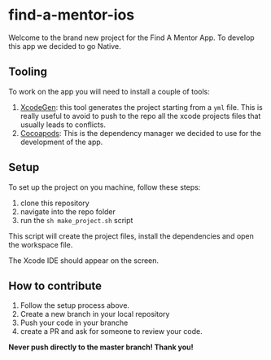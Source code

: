 # find-a-mentor-ios
Welcome to the brand new project for the Find A Mentor App.
To develop this app we decided to go Native.


## Tooling
To work on the app you will need to install a couple of tools:
1. [XcodeGen](https://github.com/yonaskolb/XcodeGen): this tool generates the project starting from a `yml` file. This is really useful to avoid to push to the repo all the xcode projects files that usually leads to conflicts.
2. [Cocoapods](org.cocoapods): This is the dependency manager we decided to use for the development of the app.

## Setup
To set up the project on you machine, follow these steps:

1. clone this repository
2. navigate into the repo folder
3. run the `sh make_project.sh` script

This script will create the project files, install the dependencies and open the workspace file.

The Xcode IDE should appear on the screen.

## How to contribute
1. Follow the setup process above.
2. Create a new branch in your local repository
3. Push your code in your branche
4. create a PR and ask for someone to review your code.

**Never push directly to the master branch! Thank you!**